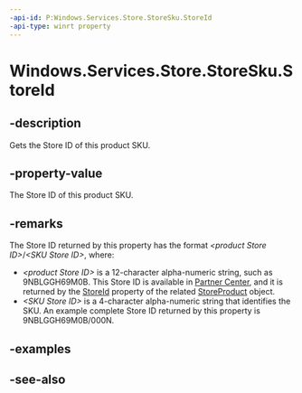 ```yaml
---
-api-id: P:Windows.Services.Store.StoreSku.StoreId
-api-type: winrt property
---
```


<!-- Property syntax
public string StoreId { get; }
-->

# Windows.Services.Store.StoreSku.StoreId

## -description
Gets the Store ID of this product SKU.

## -property-value
The Store ID of this product SKU.

## -remarks
The Store ID returned by this property has the format *&lt;product Store ID&gt;*/*&lt;SKU Store ID&gt;*, where: 
+ *&lt;product Store ID&gt;* is a 12-character alpha-numeric string, such as 9NBLGGH69M0B. This Store ID is available in [Partner Center](https://partner.microsoft.com/dashboard), and it is returned by the [StoreId](storeproduct_storeid.md) property of the related [StoreProduct](storeproduct.md) object.
+ *&lt;SKU Store ID&gt;* is a 4-character alpha-numeric string that identifies the SKU.
An example complete Store ID returned by this property is 9NBLGGH69M0B/000N.

## -examples

## -see-also
